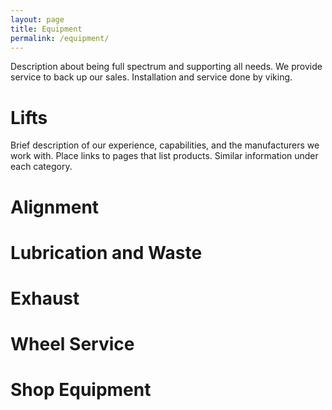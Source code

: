 ```yaml
---
layout: page
title: Equipment
permalink: /equipment/
---
```


Description about being full spectrum and supporting all needs. We provide service to back up our sales. Installation and service done by viking.

# Lifts

Brief description of our experience, capabilities, and the manufacturers we work with. Place links to pages that list products. Similar information under each category.

# Alignment

# Lubrication and Waste

# Exhaust

# Wheel Service

# Shop Equipment